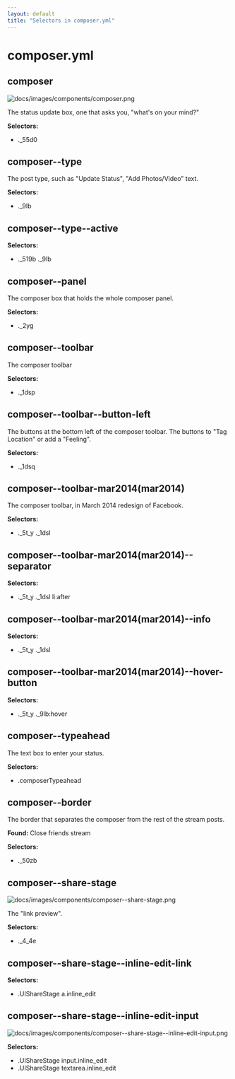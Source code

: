 ```yaml
---
layout: default
title: "Selectors in composer.yml"
---
```


# composer.yml



## composer

![docs/images/components/composer.png](https://github.com/dtinth/dark-facebook/blob/dfb2/docs/images/components/composer.png?raw=true)


The status update box, one that asks you, "what's on your mind?"


__Selectors:__

 * .\_55d0



## composer--type


The post type, such as "Update Status", "Add Photos/Video" text.


__Selectors:__

 * .\_9lb



## composer--type--active

__Selectors:__

 * .\_519b .\_9lb



## composer--panel


The composer box that holds the whole composer panel.


__Selectors:__

 * .\_2yg



## composer--toolbar


The composer toolbar


__Selectors:__

 * .\_1dsp



## composer--toolbar--button-left


The buttons at the bottom left of the composer toolbar.
The buttons to "Tag Location" or add a "Feeling".


__Selectors:__

 * .\_1dsq



## composer--toolbar-mar2014(mar2014)


The composer toolbar, in March 2014 redesign of Facebook.


__Selectors:__

 * .\_5t\_y .\_1dsl



## composer--toolbar-mar2014(mar2014)--separator

__Selectors:__

 * .\_5t\_y .\_1dsl li:after



## composer--toolbar-mar2014(mar2014)--info

__Selectors:__

 * .\_5t\_y .\_1dsl



## composer--toolbar-mar2014(mar2014)--hover-button

__Selectors:__

 * .\_5t\_y .\_9lb:hover



## composer--typeahead

The text box to enter your status.

__Selectors:__

 * .composerTypeahead



## composer--border


The border that separates the composer from the rest of the stream posts.


__Found:__ Close friends stream

__Selectors:__

 * .\_50zb



## composer--share-stage

![docs/images/components/composer--share-stage.png](https://github.com/dtinth/dark-facebook/blob/dfb2/docs/images/components/composer--share-stage.png?raw=true)


The "link preview".


__Selectors:__

 * .\_4\_4e



## composer--share-stage--inline-edit-link

__Selectors:__

 * .UIShareStage a.inline\_edit



## composer--share-stage--inline-edit-input

![docs/images/components/composer--share-stage--inline-edit-input.png](https://github.com/dtinth/dark-facebook/blob/dfb2/docs/images/components/composer--share-stage--inline-edit-input.png?raw=true)

__Selectors:__

 * .UIShareStage input.inline\_edit
 * .UIShareStage textarea.inline\_edit

